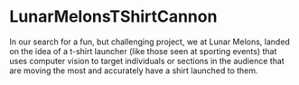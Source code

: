 # LunarMelonsTShirtCannon
In our search for a fun, but challenging project, we at Lunar Melons, landed on the idea of a t-shirt launcher (like those seen at sporting events) that uses computer vision to target individuals or sections in the audience that are moving the most and accurately have a shirt launched to them.
